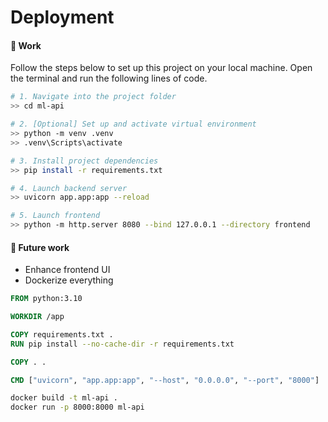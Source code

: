 # Deployment

#### :test_tube: Work

Follow the steps below to set up this project on your local machine.
Open the terminal and run the following lines of code.

```bash
# 1. Navigate into the project folder
>> cd ml-api

# 2. [Optional] Set up and activate virtual environment
>> python -m venv .venv  
>> .venv\Scripts\activate

# 3. Install project dependencies
>> pip install -r requirements.txt

# 4. Launch backend server
>> uvicorn app.app:app --reload

# 5. Launch frontend
>> python -m http.server 8080 --bind 127.0.0.1 --directory frontend

```
#### :rocket: Future work

- Enhance frontend UI
- Dockerize everything

```Dockerfile
FROM python:3.10

WORKDIR /app

COPY requirements.txt .
RUN pip install --no-cache-dir -r requirements.txt

COPY . .

CMD ["uvicorn", "app.app:app", "--host", "0.0.0.0", "--port", "8000"]
```

```bash
docker build -t ml-api .
docker run -p 8000:8000 ml-api
```
